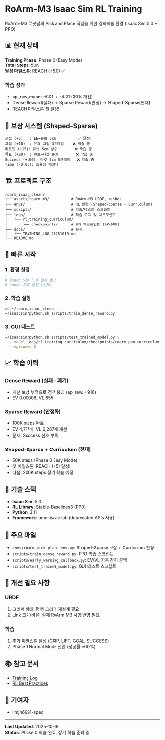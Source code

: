 # RoArm-M3 Isaac Sim RL Training

RoArm-M3 로봇팔의 Pick and Place 작업을 위한 강화학습 환경 (Isaac Sim 5.0 + PPO)

## 📊 현재 상태

**Training Phase**: Phase 0 (Easy Mode)  
**Total Steps**: 50K  
**달성 마일스톤**: REACH (+5.0) ✅

### 학습 성과
- ep_rew_mean: -6.01 → -4.21 (30% 개선)
- Dense Reward(실패) → Sparse Reward(안정) → Shaped-Sparse(현재)
- REACH 마일스톤 첫 달성!

## 🎯 보상 시스템 (Shaped-Sparse)

```
근접 (+5)   : EE→큐브 5cm          ✅ 달성!
그립 (+10)  : 유효 그립 3프레임    ❌ 학습 중
리프트 (+15): 큐브 5cm 상승        ❌ 학습 중  
목표 (+20)  : 큐브→타겟 8cm        ❌ 학습 중
Success (+100): 타겟 5cm 5프레임   ❌ 학습 중
Time (-0.01): 효율성 패널티
```

## 🏗️ 프로젝트 구조

```
roarm_isaac_clean/
├── assets/roarm_m3/          # RoArm-M3 URDF, meshes
├── envs/                     # RL 환경 (Shaped-Sparse + Curriculum)
├── scripts/                  # 학습/테스트 스크립트
├── logs/                     # 학습 로그 및 체크포인트
│   └── rl_training_curriculum/
│       └── checkpoints/      # 9개 체크포인트 (5K~50K)
├── docs/                     # 문서
│   └── TRAINING_LOG_20251019.md
└── README.md

```

## 🚀 빠른 시작

### 1. 환경 설정
```bash
# Isaac Sim 5.0 설치 필요
# conda 환경 설정 (선택)
```

### 2. 학습 실행
```bash
cd ~/roarm_isaac_clean
~/isaacsim/python.sh scripts/train_dense_reward.py
```

### 3. GUI 테스트
```bash
~/isaacsim/python.sh scripts/test_trained_model.py \
  --model logs/rl_training_curriculum/checkpoints/roarm_ppo_curriculum_50000_steps.zip \
  --episodes 3
```

## 📈 학습 이력

### Dense Reward (실패 - 폐기)
- 개선 보상 누적으로 정책 붕괴 (ep_rew: +916)
- EV 0.00006, VL 855

### Sparse Reward (안정화)
- 100K steps 완료
- EV 4,717배, VL 6,287배 개선
- 문제: Success 신호 부족

### Shaped-Sparse + Curriculum (현재)
- 50K steps (Phase 0 Easy Mode)
- 첫 마일스톤: REACH (+5) 달성!
- 다음: 200K steps 장기 학습 예정

## 🔧 기술 스택

- **Isaac Sim**: 5.0
- **RL Library**: Stable-Baselines3 (PPO)
- **Python**: 3.11
- **Framework**: omni.isaac.lab (deprecated APIs 사용)

## 📝 주요 파일

- `envs/roarm_pick_place_env.py`: Shaped-Sparse 보상 + Curriculum 환경
- `scripts/train_dense_reward.py`: PPO 학습 스크립트
- `scripts/early_warning_callback.py`: EV/VL 자동 감지 콜백
- `scripts/test_trained_model.py`: GUI 테스트 스크립트

## 🚧 개선 필요 사항

### URDF
1. 그리퍼 형태: 평행 그리퍼 재설계 필요
2. Link 크기/비율: 실제 RoArm M3 사양 반영 필요

### 학습
1. 추가 마일스톤 달성 (GRIP, LIFT, GOAL, SUCCESS)
2. Phase 1 Normal Mode 전환 (성공률 ≥60%)

## 📚 참고 문서

- [Training Log](docs/TRAINING_LOG_20251019.md)
- [RL Best Practices](resources/rl_best_practices.md)

## 👥 기여자

- limjh6991-spec

---

**Last Updated**: 2025-10-19  
**Status**: Phase 0 학습 완료, 장기 학습 준비 중
